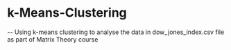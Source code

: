 # k-Means-Clustering
-- Using k-means clustering to analyse the data in dow_jones_index.csv file as part of Matrix Theory course
